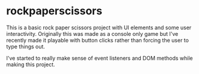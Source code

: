 # rockpaperscissors

This is a basic rock paper scissors project with UI elements and some user interactivity. Originally this was made as a console only game but I've recently made it playable with button clicks rather than forcing the user to type things out.

I've started to really make sense of event listeners and DOM methods while making this project.
